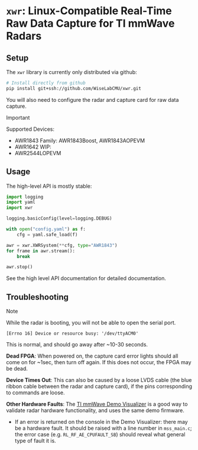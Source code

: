 # `xwr`: Linux-Compatible Real-Time Raw Data Capture for TI mmWave Radars

## Setup

The `xwr` library is currently only distributed via github:

```sh
# Install directly from github
pip install git+ssh://github.com/WiseLabCMU/xwr.git
```

You will also need to configure the radar and capture card for raw data capture.

> [!IMPORTANT] 
> Supported Devices:
>    - AWR1843 Family: AWR1843Boost, AWR1843AOPEVM
>    - AWR1642
> WIP:
>    - AWR2544LOPEVM

## Usage

The high-level API is mostly stable:

```python
import logging
import yaml
import xwr

logging.basicConfig(level=logging.DEBUG)

with open("config.yaml") as f:
    cfg = yaml.safe_load(f)

awr = xwr.XWRSystem(**cfg, type="AWR1843")
for frame in awr.stream():
    break

awr.stop()
```

See the high level API documentation for detailed documentation.


## Troubleshooting

> [!NOTE]
> While the radar is booting, you will not be able to open the serial port.
> ```
> [Errno 16] Device or resource busy: '/dev/ttyACM0'
> ```
> This is normal, and should go away after ~10-30 seconds.

**Dead FPGA**: When powered on, the capture card error lights should all come on for ~1sec, then turn off again. If this does not occur, the FPGA may be dead.

**Device Times Out**: This can also be caused by a loose LVDS cable (the blue ribbon cable between the radar and capture card), if the pins corresponding to commands are loose.

**Other Hardware Faults**: The [TI mmWave Demo Visualizer](https://dev.ti.com/gallery/view/mmwave/mmWave_Demo_Visualizer/ver/3.6.0/) is a good way to validate radar hardware functionality, and uses the same demo firmware.

- If an error is returned on the console in the Demo Visualizer: there may be a hardware fault. It should be raised with a line number in `mss_main.c`; the error case (e.g. `RL_RF_AE_CPUFAULT_SB`) should reveal what general type of fault it is.
